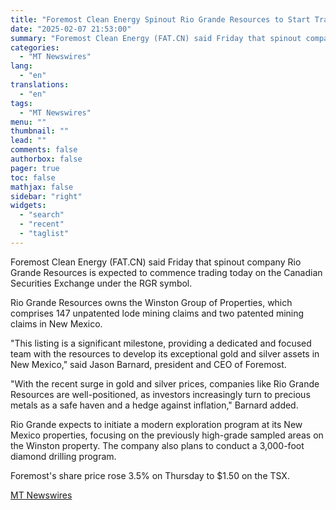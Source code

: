 ```yaml
---
title: "Foremost Clean Energy Spinout Rio Grande Resources to Start Trading on CSE"
date: "2025-02-07 21:53:00"
summary: "Foremost Clean Energy (FAT.CN) said Friday that spinout company Rio Grande Resources is expected to commence trading today on the Canadian Securities Exchange under the RGR symbol. Rio Grande Resources owns the Winston Group of Properties, which comprises 147 unpatented lode mining claims and two patented mining claims in New..."
categories:
  - "MT Newswires"
lang:
  - "en"
translations:
  - "en"
tags:
  - "MT Newswires"
menu: ""
thumbnail: ""
lead: ""
comments: false
authorbox: false
pager: true
toc: false
mathjax: false
sidebar: "right"
widgets:
  - "search"
  - "recent"
  - "taglist"
---
```


Foremost Clean Energy (FAT.CN) said Friday that spinout company Rio Grande Resources is expected to commence trading today on the Canadian Securities Exchange under the RGR symbol.

Rio Grande Resources owns the Winston Group of Properties, which comprises 147 unpatented lode mining claims and two patented mining claims in New Mexico.

"This listing is a significant milestone, providing a dedicated and focused team with the resources to develop its exceptional gold and silver assets in New Mexico," said Jason Barnard, president and CEO of Foremost.

"With the recent surge in gold and silver prices, companies like Rio Grande Resources are well-positioned, as investors increasingly turn to precious metals as a safe haven and a hedge against inflation," Barnard added.

Rio Grande expects to initiate a modern exploration program at its New Mexico properties, focusing on the previously high-grade sampled areas on the Winston property. The company also plans to conduct a 3,000-foot diamond drilling program.

Foremost's share price rose 3.5% on Thursday to $1.50 on the TSX.

[MT Newswires](https://www.tradingview.com/news/mtnewswires.com:20250207:A3312443:0/)
